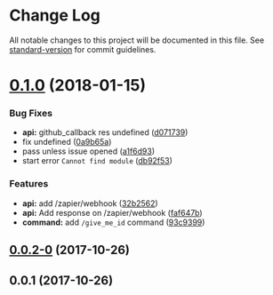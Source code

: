 # Change Log

All notable changes to this project will be documented in this file. See [standard-version](https://github.com/conventional-changelog/standard-version) for commit guidelines.

<a name="0.1.0"></a>
# [0.1.0](https://github.com/dca/nodejs-tw-bot/compare/v0.0.2-0...v0.1.0) (2018-01-15)


### Bug Fixes

* **api:** github_callback res undefined ([d071739](https://github.com/dca/nodejs-tw-bot/commit/d071739))
* fix undefined ([0a9b65a](https://github.com/dca/nodejs-tw-bot/commit/0a9b65a))
* pass unless issue opened ([a1f6d93](https://github.com/dca/nodejs-tw-bot/commit/a1f6d93))
* start error `Cannot find module` ([db92f53](https://github.com/dca/nodejs-tw-bot/commit/db92f53))


### Features

* **api:** add /zapier/webhook ([32b2562](https://github.com/dca/nodejs-tw-bot/commit/32b2562))
* **api:** Add response on /zapier/webhook ([faf647b](https://github.com/dca/nodejs-tw-bot/commit/faf647b))
* **command:** add `/give_me_id` command ([93c9399](https://github.com/dca/nodejs-tw-bot/commit/93c9399))



<a name="0.0.2-0"></a>
## [0.0.2-0](https://github.com/dca/nodejs-tw-bot/compare/v0.0.1...v0.0.2-0) (2017-10-26)



<a name="0.0.1"></a>
## 0.0.1 (2017-10-26)
